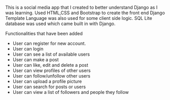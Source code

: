 This is a social media app that I created to better understand Django as I was learning.
Used HTML,CSS and Bootstrap to create the front end
Django Template Language was also used for some client side logic.
SQL Lite database was used which came built in with Django.

Functionalities that have been added 
- User can register for new account.
- User can login
- User can see a list of available users
- User can make a post
- User can like, edit and delete a post
- User can view profiles of other users
- User can follow/unfollow other users
- User can upload a profile picture
- User can search for posts or users
- User can view a list of followers and people they follow
